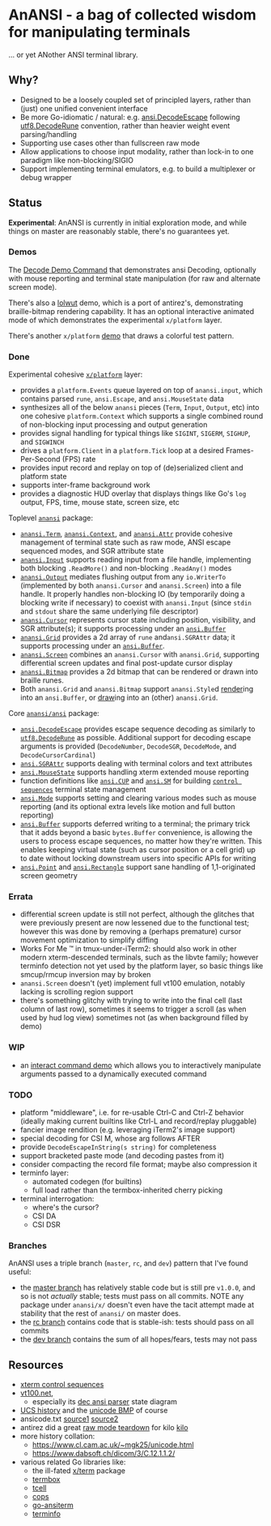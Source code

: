 # AnANSI - a bag of collected wisdom for manipulating terminals

... or yet ANother ANSI terminal library.

## Why?

- Designed to be a loosely coupled set of principled layers, rather than (just)
  one unified convenient interface
- Be more Go-idiomatic / natural: e.g.  [ansi.DecodeEscape][ansi_decode_escape]
  following [utf8.DecodeRune][decode_rune] convention, rather than heavier
  weight event parsing/handling
- Supporting use cases other than fullscreen raw mode
- Allow applications to choose input modality, rather than lock-in to one
  paradigm like non-blocking/SIGIO
- Support implementing terminal emulators, e.g. to build a multiplexer or debug
  wrapper

## Status

**Experimental**: AnANSI is currently in initial exploration mode, and while
things on master are reasonably stable, there's no guarantees yet.

### Demos

The [Decode Demo Command][decode_demo] that demonstrates ansi Decoding,
optionally with mouse reporting and terminal state manipulation (for raw and
alternate screen mode).

There's also a [lolwut][lolwut] demo, which is a port of antirez's,
demonstrating braille-bitmap rendering capability. It has an optional
interactive animated mode of which demonstrates the experimental `x/platform`
layer.

There's another `x/platform` [demo][demo] that draws a colorful test pattern.

### Done

Experimental cohesive [`x/platform`][platform_pkg] layer:
- provides a `platform.Events` queue layered on top of `anansi.input`, which
  contains parsed `rune`, `ansi.Escape`, and `ansi.MouseState` data
- synthesizes all of the below `anansi` pieces (`Term`, `Input`, `Output`, etc)
  into one cohesive `platform.Context` which supports a single combined round
  of non-blocking input processing and output generation
- provides signal handling for typical things like `SIGINT`, `SIGERM`,
  `SIGHUP`, and `SIGWINCH`
- drives a `platform.Client` in a `platform.Tick` loop at a desired
  Frames-Per-Second (FPS) rate
- provides input record and replay on top of (de)serialized client and platform
  state
- supports inter-frame background work
- provides a diagnostic HUD overlay that displays things like Go's `log`
  output, FPS, time, mouse state, screen size, etc

Toplevel [`anansi`][anansi_pkg] package:
- [`anansi.Term`][anansi_term], [`anansi.Context`][anansi_context], and
  [`anansi.Attr`][anansi_attr] provide cohesive management of terminal state
  such as raw mode, ANSI escape sequenced modes, and SGR attribute state
- [`anansi.Input`][anansi_input] supports reading input from a file handle,
  implementing both blocking `.ReadMore()` and non-blocking `.ReadAny()` modes
- [`anansi.Output`][anansi_output] mediates flushing output from any
  `io.WriterTo` (implemented by both `anansi.Cursor` and `anansi.Screen`) into
  a file handle.  It properly handles non-blocking IO (by temporarily doing a
  blocking write if necessary) to coexist with `anansi.Input` (since `stdin`
  and `stdout` share the same underlying file descriptor)
- [`anansi.Cursor`][anansi_cursor] represents cursor state including position,
  visibility, and SGR attribute(s); it supports processing under an
  [`ansi.Buffer`][ansi_buffer]
- [`anansi.Grid`][anansi_grid] provides a 2d array of `rune` and`ansi.SGRAttr`
  data; it supports processing under an [`ansi.Buffer`][ansi_buffer].
- [`anansi.Screen`][anansi_screen] combines an `anansi.Cursor` with
  `anansi.Grid`, supporting differential screen updates and final post-update
  cursor display
- [`anansi.Bitmap`][anansi_bitmap] provides a 2d bitmap that can be rendered or
  drawn into braille runes.
- Both `anansi.Grid` and `anansi.Bitmap` support `anansi.Style`d
  [render][anansi_render_grid]ing into an `ansi.Buffer`, or
  [draw][anansi_draw_grid]ing into an (other) `anansi.Grid`.

Core [`anansi/ansi`][ansi_pkg] package:
- [`ansi.DecodeEscape`][ansi_decode_escape] provides escape sequence decoding
  as similarly to [`utf8.DecodeRune`][decode_rune] as possible. Additional
  support for decoding escape arguments is provided (`DecodeNumber`,
  `DecodeSGR`, `DecodeMode`, and `DecodeCursorCardinal`)
- [`ansi.SGRAttr`][ansi_sgr] supports dealing with terminal colors and text
  attributes
- [`ansi.MouseState`][ansi_mousestate] supports handling xterm extended mouse
  reporting
- function definitions like [`ansi.CUP`][ansi_cup] and [`ansi.SM`][ansi_sm] for
  building [`control sequences`][ansi_seq] terminal state management
- [`ansi.Mode`][ansi_mode] supports setting and clearing various modes such as
  mouse reporting (and its optional extra levels like motion and full button
  reporting)
- [`ansi.Buffer`][ansi_buffer] supports deferred writing to a terminal; the
  primary trick that it adds beyond a basic `bytes.Buffer` convenience, is
  allowing the users to process escape sequences, no matter how they're
  written. This enables keeping virtual state (such as cursor position or a
  cell grid) up to date without locking downstream users into specific APIs for
  writing
- [`ansi.Point`][ansi_point] and [`ansi.Rectangle`][ansi_rectangle] support
  sane handling of 1,1-originated screen geometry

### Errata

- differential screen update is still not perfect, although the glitches that
  were previously present are now lessened due to the functional test; however
  this was done by removing a (perhaps premature) cursor movement optimization
  to simplify diffing
- Works For Me ™ in tmux-under-iTerm2: should also work in other modern
  xterm-descended terminals, such as the libvte family; however terminfo
  detection not yet used by the platform layer, so basic things like
  smcup/rmcup inversion may by broken
- `anansi.Screen` doesn't (yet) implement full vt100 emulation, notably lacking
  is scrolling region support
- there's something glitchy with trying to write into the final cell (last
  column of last row), sometimes it seems to trigger a scroll (as when used by
  hud log view) sometimes not (as when background filled by demo)

### WIP

- an [interact command demo](../../tree/dev/cmd/interact/main.go) which
  allows you to interactively manipulate arguments passed to a dynamically
  executed command

### TODO

- platform "middleware", i.e. for re-usable Ctrl-C and Ctrl-Z behavior (ideally
  making current builtins like Ctrl-L and record/replay pluggable)
- fancier image rendition (e.g. leveraging iTerm2's image support)
- special decoding for CSI M, whose arg follows AFTER
- provide `DecodeEscapeInString(s string)` for completeness
- support bracketed paste mode (and decoding pastes from it)
- consider compacting the record file format; maybe also compression it
- terminfo layer:
  - automated codegen (for builtins)
  - full load rather than the termbox-inherited cherry picking
- terminal interrogation:
  - where's the cursor?
  - CSI DA
  - CSI DSR

### Branches

AnANSI uses a triple branch (`master`, `rc`, and `dev`) pattern that I've found
useful:
- the [master branch][master] has relatively stable code but is
  still pre `v1.0.0`, and so is not *actually* stable; tests must pass on all
  commits. NOTE any package under `anansi/x/` doesn't even have the tacit
  attempt made at stability that the rest of `anansi/` on master does.
- the [rc branch][rc] contains code that is stable-ish: tests should
  pass on all commits
- the [dev branch][dev] contains the sum of all hopes/fears, tests
  may not pass

## Resources

- [xterm control sequences][xterm_ctl]
- [vt100.net][vt100],
  - especially its [dec ansi parser][ansi_parser_sm] state diagram
- [UCS history][ucs] and the [unicode BMP][unicode_bmp] of course
- ansicode.txt [source1][tmux_ansicode] [source2][pdp10_ansicode]
- antirez did a great [raw mode teardown][kilo_rawmode] for kilo [kilo][kilo]
- more history collation:
  - https://www.cl.cam.ac.uk/~mgk25/unicode.html
  - https://www.dabsoft.ch/dicom/3/C.12.1.1.2/
- various related Go libraries like:
  - the ill-fated [x/term](https://github.com/golang/go/issues/13104) package
  - [termbox][termbox]
  - [tcell][tcell]
  - [cops][cops]
  - [go-ansiterm][go-ansiterm]
  - [terminfo][terminfo]

[platform_pkg]: https://godoc.org/github.com/jcorbin/anansi/x/platform
[anansi_pkg]: https://godoc.org/github.com/jcorbin/anansi
[ansi_pkg]: https://godoc.org/github.com/jcorbin/anansi/ansi

[anansi_attr]: https://godoc.org/github.com/jcorbin/anansi#Attr
[anansi_bitmap]: https://godoc.org/github.com/jcorbin/anansi#Bitmap
[anansi_context]: https://godoc.org/github.com/jcorbin/anansi#Context
[anansi_cursor]: https://godoc.org/github.com/jcorbin/anansi#Cursor
[anansi_draw_grid]: https://godoc.org/github.com/jcorbin/anansi#DrawGrid
[anansi_grid]: https://godoc.org/github.com/jcorbin/anansi#Grid
[anansi_input]: https://godoc.org/github.com/jcorbin/anansi#Input
[anansi_output]: https://godoc.org/github.com/jcorbin/anansi#Output
[anansi_render_grid]: https://godoc.org/github.com/jcorbin/anansi#RenderGrid
[anansi_screen]: https://godoc.org/github.com/jcorbin/anansi#Screen
[anansi_term]: https://godoc.org/github.com/jcorbin/anansi#Term
[ansi_buffer]: https://godoc.org/github.com/jcorbin/anansi/ansi#Buffer
[ansi_cup]: https://godoc.org/github.com/jcorbin/anansi/ansi#CUP
[ansi_decode_escape]: https://godoc.org/github.com/jcorbin/anansi/ansi#DecodeEscape
[ansi_mode]: https://godoc.org/github.com/jcorbin/anansi/ansi#Mode
[ansi_mousestate]: https://godoc.org/github.com/jcorbin/anansi/ansi#MouseState
[ansi_parser_sm]: https://www.vt100.net/emu/dec_ansi_parser
[ansi_point]: https://godoc.org/github.com/jcorbin/anansi/ansi#Point
[ansi_rectangle]: https://godoc.org/github.com/jcorbin/anansi/ansi#Rectangle
[ansi_seq]: https://godoc.org/github.com/jcorbin/anansi/ansi#Seq
[ansi_sgr]: https://godoc.org/github.com/jcorbin/anansi/ansi#SGRAttr
[ansi_sm]: https://godoc.org/github.com/jcorbin/anansi/ansi#SM

[cops]: https://github.com/kriskowal/cops
[decode_rune]: https://golang.org/pkg/unicode/utf8/#DecodeRune
[go-ansiterm]: https://github.com/Azure/go-ansiterm
[kilo]: https://github.com/antirez/kilo
[kilo_rawmode]: https://viewsourcecode.org/snaptoken/kilo/02.enteringRawMode.html
[pdp10_ansicode]: http://www.inwap.com/pdp10/ansicode.txt
[tcell]: https://github.com/gdamore/tcell
[termbox]: https://github.com/nsf/termbox-go
[terminfo]: https://github.com/xo/terminfo
[tmux_ansicode]: https://github.com/tmux/tmux/blob/master/tools/ansicode.txt
[ucs]: https://en.wikipedia.org/wiki/Universal_Coded_Character_Set
[unicode_bmp]: https://en.wikipedia.org/wiki/Plane_(Unicode)#Basic_Multilingual_Plane
[vt100]: https://www.vt100.net
[xterm_ctl]: http://invisible-island.net/xterm/ctlseqs/ctlseqs.html

[demo]: ../../tree/master/cmd/demo
[lolwut]: ../../tree/master/cmd/lolwut/main.go
[decode_demo]: ../../tree/master/cmd/decode/main.go
[master]: ../../tree/master
[rc]: ../../tree/rc
[dev]: ../../tree/dev
